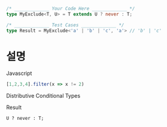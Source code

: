 ```ts
/* _____________ Your Code Here _____________ */
type MyExclude<T, U> = T extends U ? never : T;

/* _____________ Test Cases _____________ */
type Result = MyExclude<'a' | 'b' | 'c', 'a'> // 'b' | 'c'

```

# 설명

Javascript
```javascript
[1,2,3,4].filter(x => x != 2)
```

Distributive Conditional Types



Result

    U ? never : T;
